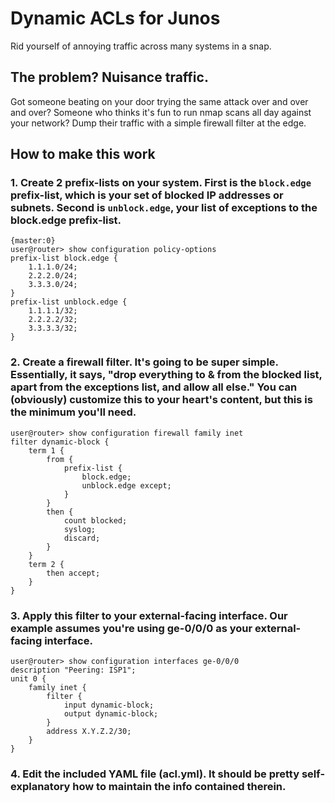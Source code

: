 # Dynamic ACLs for Junos
Rid yourself of annoying traffic across many systems in a snap.

## The problem? Nuisance traffic.

Got someone beating on your door trying the same attack over and over and over?  Someone who thinks it's fun to run nmap scans all day against your network?  Dump their traffic with a simple firewall filter at the edge.

## How to make this work

### 1. Create 2 prefix-lists on your system.  First is the `block.edge` prefix-list, which is your set of blocked IP addresses or subnets. Second is `unblock.edge`, your list of exceptions to the block.edge prefix-list.
```
{master:0}
user@router> show configuration policy-options
prefix-list block.edge {
    1.1.1.0/24;
    2.2.2.0/24;
    3.3.3.0/24;
}
prefix-list unblock.edge {
    1.1.1.1/32;
    2.2.2.2/32;
    3.3.3.3/32;
}
```
### 2. Create a firewall filter.  It's going to be super simple.  Essentially, it says, "drop everything to & from the blocked list, apart from the exceptions list, and allow all else."  You can (obviously) customize this to your heart's content, but this is the minimum you'll need.
```
user@router> show configuration firewall family inet
filter dynamic-block {
    term 1 {
        from {
            prefix-list {
                block.edge;
                unblock.edge except;
            }
        }
        then {
            count blocked;
            syslog;
            discard;
        }
    }
    term 2 {
        then accept;
    }
}
```
### 3. Apply this filter to your external-facing interface.  Our example assumes you're using ge-0/0/0 as your external-facing interface.
```
user@router> show configuration interfaces ge-0/0/0
description "Peering: ISP1";
unit 0 {
    family inet {
        filter {
            input dynamic-block;
            output dynamic-block;
        }
        address X.Y.Z.2/30;
    }
}
```
### 4. Edit the included YAML file (acl.yml).  It should be pretty self-explanatory how to maintain the info contained therein.
